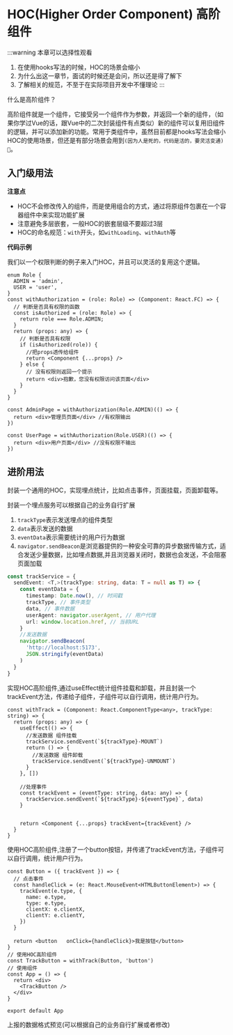 # HOC(Higher Order Component) 高阶组件

:::warning
本章可以选择性观看
1. 在使用hooks写法的时候，HOC的场景会缩小
2. 为什么出这一章节，面试的时候还是会问，所以还是得了解下
3. 了解相关的规范，不至于在实际项目开发中不懂理论
:::

什么是高阶组件？

高阶组件就是一个组件，它接受另一个组件作为参数，并返回一个新的组件，（如果你学过Vue的话，跟Vue中的二次封装组件有点类似）新的组件可以复用旧组件的逻辑，并可以添加新的功能。常用于类组件中，虽然目前都是hooks写法会缩小HOC的使用场景，但还是有部分场景会用到`(因为人是死的，代码是活的，要灵活变通)🤡`。

## 入门级用法

**注意点**

- HOC不会修改传入的组件，而是使用组合的方式，通过将原组件包裹在一个容器组件中来实现功能扩展
- 注意避免多层嵌套，一般HOC的嵌套层级不要超过3层
- HOC的命名规范：`with`开头，如`withLoading`、`withAuth`等

**代码示例**

我们以一个权限判断的例子来入门HOC，并且可以灵活的复用这个逻辑。

```tsx
enum Role {
  ADMIN = 'admin',
  USER = 'user',
}
const withAuthorization = (role: Role) => (Component: React.FC) => {
  // 判断是否具有权限的函数
  const isAuthorized = (role: Role) => {
    return role === Role.ADMIN;
  }
  return (props: any) => {
    // 判断是否具有权限
    if (isAuthorized(role)) {
      //把props透传给组件
      return <Component {...props} />
    } else {
      // 没有权限则返回一个提示
      return <div>抱歉，您没有权限访问该页面</div>
    }
  }
}

const AdminPage = withAuthorization(Role.ADMIN)(() => {
  return <div>管理员页面</div> //有权限输出
})

const UserPage = withAuthorization(Role.USER)(() => {
  return <div>用户页面</div> //没有权限不输出
})
```

## 进阶用法

封装一个通用的HOC，实现埋点统计，比如点击事件，页面挂载，页面卸载等。


封装一个埋点服务可以根据自己的业务自行扩展
1. `trackType`表示发送埋点的组件类型
2. `data`表示发送的数据
3. `eventData`表示需要统计的用户行为数据
4. `navigator.sendBeacon`是浏览器提供的一种安全可靠的异步数据传输方式，适合发送少量数据，比如埋点数据,并且浏览器关闭时，数据也会发送，不会阻塞页面加载
```ts
const trackService = {
  sendEvent: <T,>(trackType: string, data: T = null as T) => {
    const eventData = {
      timestamp: Date.now(), // 时间戳
      trackType, // 事件类型
      data, // 事件数据
      userAgent: navigator.userAgent, // 用户代理
      url: window.location.href, // 当前URL
    }
    //发送数据
    navigator.sendBeacon(
      'http://localhost:5173',
      JSON.stringify(eventData)
    )
  }
}
```

实现HOC高阶组件,通过useEffect统计组件挂载和卸载，并且封装一个trackEvent方法，传递给子组件，子组件可以自行调用，统计用户行为。

```tsx
const withTrack = (Component: React.ComponentType<any>, trackType: string) => {
  return (props: any) => {
    useEffect(() => {
      //发送数据 组件挂载
      trackService.sendEvent(`${trackType}-MOUNT`)
      return () => {
        //发送数据 组件卸载
        trackService.sendEvent(`${trackType}-UNMOUNT`)
      }
    }, [])

    //处理事件
    const trackEvent = (eventType: string, data: any) => {
      trackService.sendEvent(`${trackType}-${eventType}`, data)
    }


    return <Component {...props} trackEvent={trackEvent} />
  }
}
```

使用HOC高阶组件,注册了一个button按钮，并传递了trackEvent方法，子组件可以自行调用，统计用户行为。

```tsx
const Button = ({ trackEvent }) => {
  // 点击事件
  const handleClick = (e: React.MouseEvent<HTMLButtonElement>) => {
    trackEvent(e.type, {
      name: e.type,
      type: e.type,
      clientX: e.clientX,
      clientY: e.clientY,
    })
  }

  return <button   onClick={handleClick}>我是按钮</button>
}
// 使用HOC高阶组件
const TrackButton = withTrack(Button, 'button')
// 使用组件
const App = () => {
  return <div>
    <TrackButton />
  </div>
}

export default App
```

上报的数据格式预览(可以根据自己的业务自行扩展或者修改)
